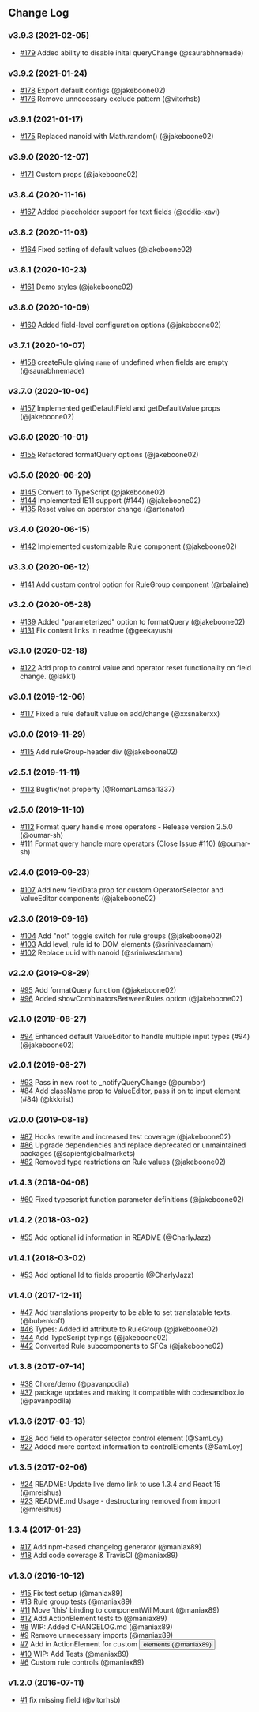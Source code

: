 ## Change Log

### v3.9.3 (2021-02-05)
- [#179](https://github.com/sapientglobalmarkets/react-querybuilder/pull/179) Added ability to disable inital queryChange (@saurabhnemade)

### v3.9.2 (2021-01-24)
- [#178](https://github.com/sapientglobalmarkets/react-querybuilder/pull/178) Export default configs (@jakeboone02)
- [#176](https://github.com/sapientglobalmarkets/react-querybuilder/pull/176) Remove unnecessary exclude pattern (@vitorhsb)

### v3.9.1 (2021-01-17)
- [#175](https://github.com/sapientglobalmarkets/react-querybuilder/pull/175) Replaced nanoid with Math.random() (@jakeboone02)

### v3.9.0 (2020-12-07)
- [#171](https://github.com/sapientglobalmarkets/react-querybuilder/pull/171) Custom props (@jakeboone02)

### v3.8.4 (2020-11-16)
- [#167](https://github.com/sapientglobalmarkets/react-querybuilder/pull/167) Added placeholder support for text fields (@eddie-xavi)

### v3.8.2 (2020-11-03)
- [#164](https://github.com/sapientglobalmarkets/react-querybuilder/pull/164) Fixed setting of default values (@jakeboone02)

### v3.8.1 (2020-10-23)
- [#161](https://github.com/sapientglobalmarkets/react-querybuilder/pull/161) Demo styles (@jakeboone02)

### v3.8.0 (2020-10-09)
- [#160](https://github.com/sapientglobalmarkets/react-querybuilder/pull/160) Added field-level configuration options (@jakeboone02)

### v3.7.1 (2020-10-07)
- [#158](https://github.com/sapientglobalmarkets/react-querybuilder/pull/158) createRule giving `name` of undefined when fields are empty (@saurabhnemade)

### v3.7.0 (2020-10-04)
- [#157](https://github.com/sapientglobalmarkets/react-querybuilder/pull/157) Implemented getDefaultField and getDefaultValue props (@jakeboone02)

### v3.6.0 (2020-10-01)
- [#155](https://github.com/sapientglobalmarkets/react-querybuilder/pull/155) Refactored formatQuery options (@jakeboone02)

### v3.5.0 (2020-06-20)
- [#145](https://github.com/sapientglobalmarkets/react-querybuilder/pull/145) Convert to TypeScript (@jakeboone02)
- [#144](https://github.com/sapientglobalmarkets/react-querybuilder/pull/144) Implemented IE11 support (#144) (@jakeboone02)
- [#135](https://github.com/sapientglobalmarkets/react-querybuilder/pull/135) Reset value on operator change (@artenator)

### v3.4.0 (2020-06-15)
- [#142](https://github.com/sapientglobalmarkets/react-querybuilder/pull/142) Implemented customizable Rule component (@jakeboone02)

### v3.3.0 (2020-06-12)
- [#141](https://github.com/sapientglobalmarkets/react-querybuilder/pull/141) Add custom control option for RuleGroup component (@rbalaine)

### v3.2.0 (2020-05-28)
- [#139](https://github.com/sapientglobalmarkets/react-querybuilder/pull/139) Added "parameterized" option to formatQuery (@jakeboone02)
- [#131](https://github.com/sapientglobalmarkets/react-querybuilder/pull/131) Fix content links in readme (@geekayush)

### v3.1.0 (2020-02-18)
- [#122](https://github.com/sapientglobalmarkets/react-querybuilder/pull/122) Add prop to control value and operator reset functionality on field change. (@lakk1)

### v3.0.1 (2019-12-06)
- [#117](https://github.com/sapientglobalmarkets/react-querybuilder/pull/117) Fixed a rule default value on add/change (@xxsnakerxx)

### v3.0.0 (2019-11-29)
- [#115](https://github.com/sapientglobalmarkets/react-querybuilder/pull/115) Add ruleGroup-header div (@jakeboone02)

### v2.5.1 (2019-11-11)
- [#113](https://github.com/sapientglobalmarkets/react-querybuilder/pull/113) Bugfix/not property (@RomanLamsal1337)

### v2.5.0 (2019-11-10)
- [#112](https://github.com/sapientglobalmarkets/react-querybuilder/pull/112) Format query handle more operators - Release version 2.5.0 (@oumar-sh)
- [#111](https://github.com/sapientglobalmarkets/react-querybuilder/pull/111) Format query handle more operators (Close Issue #110) (@oumar-sh)

### v2.4.0 (2019-09-23)
- [#107](https://github.com/sapientglobalmarkets/react-querybuilder/pull/107) Add new fieldData prop for custom OperatorSelector and ValueEditor components (@jakeboone02)

### v2.3.0 (2019-09-16)
- [#104](https://github.com/sapientglobalmarkets/react-querybuilder/pull/104) Add "not" toggle switch for rule groups (@jakeboone02)
- [#103](https://github.com/sapientglobalmarkets/react-querybuilder/pull/103) Add level, rule id to DOM elements (@srinivasdamam)
- [#102](https://github.com/sapientglobalmarkets/react-querybuilder/pull/102) Replace uuid with nanoid (@srinivasdamam)

### v2.2.0 (2019-08-29)
- [#95](https://github.com/sapientglobalmarkets/react-querybuilder/pull/95) Add formatQuery function (@jakeboone02)
- [#96](https://github.com/sapientglobalmarkets/react-querybuilder/pull/96) Added showCombinatorsBetweenRules option (@jakeboone02)

### v2.1.0 (2019-08-27)
- [#94](https://github.com/sapientglobalmarkets/react-querybuilder/pull/94) Enhanced default ValueEditor to handle multiple input types (#94) (@jakeboone02)

### v2.0.1 (2019-08-27)
- [#93](https://github.com/sapientglobalmarkets/react-querybuilder/pull/93) Pass in new root to _notifyQueryChange (@pumbor)
- [#84](https://github.com/sapientglobalmarkets/react-querybuilder/pull/84) Add className prop to ValueEditor, pass it on to input element (#84) (@kkkrist)

### v2.0.0 (2019-08-18)
- [#87](https://github.com/sapientglobalmarkets/react-querybuilder/pull/87) Hooks rewrite and increased test coverage (@jakeboone02)
- [#86](https://github.com/sapientglobalmarkets/react-querybuilder/pull/86) Upgrade dependencies and replace deprecated or unmaintained packages (@sapientglobalmarkets)
- [#82](https://github.com/sapientglobalmarkets/react-querybuilder/pull/82) Removed type restrictions on Rule values (@jakeboone02)

### v1.4.3 (2018-04-08)
- [#60](https://github.com/sapientglobalmarkets/react-querybuilder/pull/60) Fixed typescript function parameter definitions (@jakeboone02)

### v1.4.2 (2018-03-02)
- [#55](https://github.com/sapientglobalmarkets/react-querybuilder/pull/55) Add optional id information in README (@CharlyJazz)

### v1.4.1 (2018-03-02)
- [#53](https://github.com/sapientglobalmarkets/react-querybuilder/pull/53) Add optional Id to fields propertie (@CharlyJazz)

### v1.4.0 (2017-12-11)
- [#47](https://github.com/sapientglobalmarkets/react-querybuilder/pull/47) Add translations property to be able to set translatable texts. (@bubenkoff)
- [#46](https://github.com/sapientglobalmarkets/react-querybuilder/pull/46) Types: Added id attribute to RuleGroup (@jakeboone02)
- [#44](https://github.com/sapientglobalmarkets/react-querybuilder/pull/44) Add TypeScript typings (@jakeboone02)
- [#42](https://github.com/sapientglobalmarkets/react-querybuilder/pull/42) Converted Rule subcomponents to SFCs (@jakeboone02)

### v1.3.8 (2017-07-14)
- [#38](https://github.com/sapientglobalmarkets/react-querybuilder/pull/38) Chore/demo (@pavanpodila)
- [#37](https://github.com/sapientglobalmarkets/react-querybuilder/pull/37) package updates and making it compatible with codesandbox.io (@pavanpodila)

### v1.3.6 (2017-03-13)
- [#28](https://github.com/sapientglobalmarkets/react-querybuilder/pull/28) Add field to operator selector control element (@SamLoy)
- [#27](https://github.com/sapientglobalmarkets/react-querybuilder/pull/27) Added more context information to controlElements (@SamLoy)

### v1.3.5 (2017-02-06)
- [#24](https://github.com/sapientglobalmarkets/react-querybuilder/pull/24) README: Update live demo link to use 1.3.4 and React 15 (@mreishus)
- [#23](https://github.com/sapientglobalmarkets/react-querybuilder/pull/23) README.md Usage - destructuring removed from import (@mreishus)

### 1.3.4 (2017-01-23)
- [#17](https://github.com/sapientglobalmarkets/react-querybuilder/pull/17) Add npm-based changelog generator (@maniax89)
- [#18](https://github.com/sapientglobalmarkets/react-querybuilder/pull/18) Add code coverage & TravisCI (@maniax89)

### v1.3.0 (2016-10-12)
- [#15](https://github.com/sapientglobalmarkets/react-querybuilder/pull/15) Fix test setup (@maniax89)
- [#13](https://github.com/sapientglobalmarkets/react-querybuilder/pull/13) Rule group tests (@maniax89)
- [#11](https://github.com/sapientglobalmarkets/react-querybuilder/pull/11) Move 'this' binding to componentWillMount (@maniax89)
- [#12](https://github.com/sapientglobalmarkets/react-querybuilder/pull/12) Add ActionElement tests to <Rule /> (@maniax89)
- [#8](https://github.com/sapientglobalmarkets/react-querybuilder/pull/8) WIP: Added CHANGELOG.md (@maniax89)
- [#9](https://github.com/sapientglobalmarkets/react-querybuilder/pull/9) Remove unnecessary imports (@maniax89)
- [#7](https://github.com/sapientglobalmarkets/react-querybuilder/pull/7) Add in ActionElement for custom <button /> elements (@maniax89)
- [#10](https://github.com/sapientglobalmarkets/react-querybuilder/pull/10) WIP: Add <Rule /> Tests (@maniax89)
- [#6](https://github.com/sapientglobalmarkets/react-querybuilder/pull/6) Custom rule controls (@maniax89)

### v1.2.0 (2016-07-11)
- [#1](https://github.com/sapientglobalmarkets/react-querybuilder/pull/1) fix missing field (@vitorhsb)